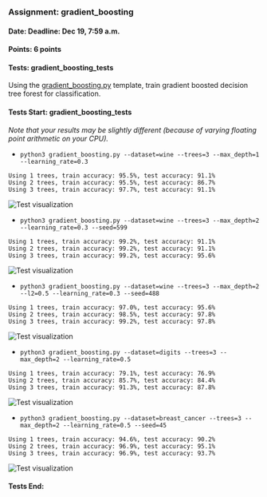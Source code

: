 ### Assignment: gradient_boosting
#### Date: Deadline: Dec 19, 7:59 a.m.
#### Points: 6 points
#### Tests: gradient_boosting_tests

Using the [gradient_boosting.py](https://github.com/ufal/npfl129/tree/past-2223/labs/10/gradient_boosting.py)
template, train gradient boosted decision tree forest for classification.

#### Tests Start: gradient_boosting_tests
_Note that your results may be slightly different (because of varying floating point arithmetic on your CPU)._
- `python3 gradient_boosting.py --dataset=wine --trees=3 --max_depth=1 --learning_rate=0.3`
```
Using 1 trees, train accuracy: 95.5%, test accuracy: 91.1%
Using 2 trees, train accuracy: 95.5%, test accuracy: 86.7%
Using 3 trees, train accuracy: 97.7%, test accuracy: 91.1%
```
![Test visualization](//ufal.mff.cuni.cz/~straka/courses/npfl129/2223/tasks/figures/gradient_boosting_1.svgz)
- `python3 gradient_boosting.py --dataset=wine --trees=3 --max_depth=2 --learning_rate=0.3 --seed=599`
```
Using 1 trees, train accuracy: 99.2%, test accuracy: 91.1%
Using 2 trees, train accuracy: 99.2%, test accuracy: 91.1%
Using 3 trees, train accuracy: 99.2%, test accuracy: 95.6%
```
![Test visualization](//ufal.mff.cuni.cz/~straka/courses/npfl129/2223/tasks/figures/gradient_boosting_2.svgz)
- `python3 gradient_boosting.py --dataset=wine --trees=3 --max_depth=2 --l2=0.5 --learning_rate=0.3 --seed=488`
```
Using 1 trees, train accuracy: 97.0%, test accuracy: 95.6%
Using 2 trees, train accuracy: 98.5%, test accuracy: 97.8%
Using 3 trees, train accuracy: 99.2%, test accuracy: 97.8%
```
![Test visualization](//ufal.mff.cuni.cz/~straka/courses/npfl129/2223/tasks/figures/gradient_boosting_3.svgz)
- `python3 gradient_boosting.py --dataset=digits --trees=3 --max_depth=2 --learning_rate=0.5`
```
Using 1 trees, train accuracy: 79.1%, test accuracy: 76.9%
Using 2 trees, train accuracy: 85.7%, test accuracy: 84.4%
Using 3 trees, train accuracy: 91.3%, test accuracy: 87.8%
```
![Test visualization](//ufal.mff.cuni.cz/~straka/courses/npfl129/2223/tasks/figures/gradient_boosting_4.svgz)
- `python3 gradient_boosting.py --dataset=breast_cancer --trees=3 --max_depth=2 --learning_rate=0.5 --seed=45`
```
Using 1 trees, train accuracy: 94.6%, test accuracy: 90.2%
Using 2 trees, train accuracy: 96.9%, test accuracy: 95.1%
Using 3 trees, train accuracy: 96.9%, test accuracy: 93.7%
```
![Test visualization](//ufal.mff.cuni.cz/~straka/courses/npfl129/2223/tasks/figures/gradient_boosting_5.svgz)
#### Tests End:

